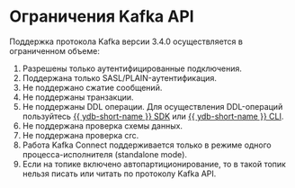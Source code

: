 # Ограничения Kafka API

Поддержка протокола Kafka версии 3.4.0 осуществляется в ограниченном объеме:

1. Разрешены только аутентифицированные подключения.
1. Поддержана только SASL/PLAIN-аутентификация.
1. Не поддержано сжатие сообщений.
1. Не поддержаны транзакции.
1. Не поддержаны DDL операции. Для осуществления DDL-операций пользуйтесь [{{ ydb-short-name }} SDK](../ydb-sdk/index.md) или [{{ ydb-short-name }} CLI](../ydb-cli/index.md).
1. Не поддержана проверка схемы данных.
1. Не поддержана проверка crc.
1. Работа Kafka Connect поддерживается только в режиме одного процесса-исполнителя (standalone mode).
1. Если на топике включено автопартиционирование, то в такой топик нельзя писать или читать по протоколу Kafka API.
